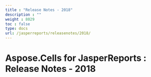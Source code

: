 ```yaml
---
title : "Release Notes - 2018" 
description : "" 
weight : 8029 
toc : false
type: docs
url: /jasperreports/releasenotes/2018/
---
```


# Aspose.Cells for JasperReports : Release Notes - 2018


